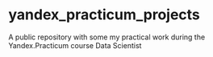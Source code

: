 # yandex_practicum_projects
A public repository with some my practical work during the Yandex.Practicum course Data Scientist
